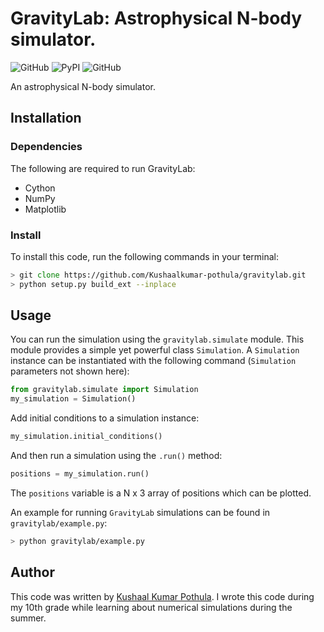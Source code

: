 # GravityLab: Astrophysical N-body simulator.
![GitHub](https://img.shields.io/github/license/Kushaalkumar-pothula/gravitylab)
![PyPI](https://img.shields.io/pypi/v/GravityLab)
![GitHub](https://img.shields.io/badge/hosted%20on-GitHub-black)

An astrophysical N-body simulator.

## Installation

### Dependencies
The following are required to run GravityLab:
- Cython
- NumPy
- Matplotlib

### Install
To install this code, run the following commands in your terminal:
```zsh
> git clone https://github.com/Kushaalkumar-pothula/gravitylab.git
> python setup.py build_ext --inplace
```

## Usage
You can run the simulation using the `gravitylab.simulate` module. This module provides a simple yet powerful class `Simulation`. A `Simulation` instance can be instantiated with the following command (`Simulation` parameters not shown here):

```python
from gravitylab.simulate import Simulation
my_simulation = Simulation()
```
Add initial conditions to a simulation instance:

```python
my_simulation.initial_conditions()
```

And then run a simulation using the `.run()` method:
```python
positions = my_simulation.run()
```
The `positions` variable is a N x 3 array of positions which can be plotted.

An example for running `GravityLab` simulations can be found in `gravitylab/example.py`:
```zsh
> python gravitylab/example.py
```

## Author
This code was written by [Kushaal Kumar Pothula](https://kushaalkumarpothula.wordpress.com/). I wrote this code during my 10th grade while learning about numerical simulations during the summer.
